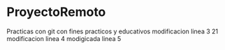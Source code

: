 # ProyectoRemoto
Practicas con git con fines practicos y educativos
modificacion linea 3 21
modificacion linea 4
modigicada linea 5
